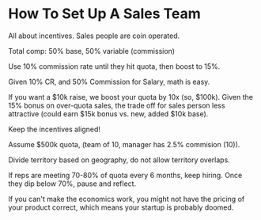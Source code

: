 # How To Set Up A Sales Team

All about incentives.  Sales people are coin operated. 

Total comp: 50% base, 50% variable (commission)

Use 10% commission rate until they hit quota, then boost to 15%.

Given 10% CR, and 50% Commission for Salary, math is easy. 

If you want a $10k raise, we boost your quota by 10x (so, $100k).  Given the 15% bonus on over-quota sales, the trade off for sales person less attractive (could earn $15k bonus vs. new, added $10k base).

Keep the incentives aligned! 

Assume $500k quota, (team of 10, manager has 2.5% commision (10)).

Divide territory based on geography, do not allow territory overlaps. 

If reps are meeting 70-80% of quota every 6 months, keep hiring.  Once they dip below 70%, pause and reflect.

If you can't make the economics work, you might not have the pricing of your product correct, which means your startup is probably doomed. 


